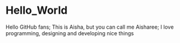 # Hello_World
Hello GitHub fans;
This is Aisha, but you can call me Aisharee;
I love programming, designing and developing nice things
